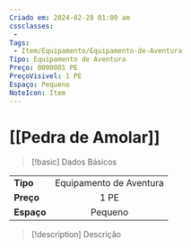 ```yaml
---
Criado em: 2024-02-28 01:00 am
cssclasses:
 - 
Tags:
 - Item/Equipamento/Equipamento-de-Aventura
Tipo: Equipamento de Aventura
Preço: 0000001 PE
PreçoVisivel: 1 PE
Espaço: Pequeno
NoteIcon: Item
---
```

# [[Pedra de Amolar]]

> [!basic] Dados Básicos
> 
|            |     |
| ---------- |:---:|
| **Tipo**   |   Equipamento de Aventura   |
| **Preço**  |   1 PE   |
| **Espaço** |   Pequeno   |
>
 
> [!description] Descrição
> 
>
